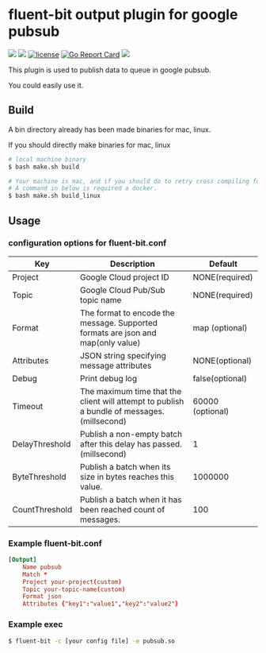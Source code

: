# fluent-bit output plugin for google pubsub

<p align="left">    
  <a href="https://circleci.com/gh/gjbae1212/fluent-bit-pubsub/tree/master"><img src="https://circleci.com/gh/gjbae1212/fluent-bit-pubsub/tree/master.svg?style=svg"/></a>
  <a href="https://hits.seeyoufarm.com"/><img src="https://hits.seeyoufarm.com/api/count/incr/badge.svg?url=https%3A%2F%2Fgithub.com%2Fgjbae1212%2Ffluent-bit-pubsub"/></a>
  <a href="/LICENSE"><img src="https://img.shields.io/badge/license-MIT-GREEN.svg" alt="license" /></a>
  <a href="https://goreportcard.com/report/github.com/gjbae1212/fluent-bit-pubsub"><img src="https://goreportcard.com/badge/github.com/gjbae1212/fluent-bit-pubsub" alt="Go Report Card" /></a>
  <a href="https://codecov.io/gh/gjbae1212/fluent-bit-pubsub"><img src="https://codecov.io/gh/gjbae1212/fluent-bit-pubsub/branch/master/graph/badge.svg"/></a>        
</p>

This plugin is used to publish data to queue in google pubsub. 

You could easily use it.

## Build
A bin directory already has been made binaries for mac, linux.

If you should directly make binaries for mac, linux
```bash
# local machine binary
$ bash make.sh build

# Your machine is mac, and if you should do to retry cross compiling for linux.
# A command in below is required a docker.  
$ bash make.sh build_linux
```

## Usage
### configuration options for fluent-bit.conf
| Key           | Description                                    | Default        |
| ----------------|------------------------------------------------|----------------|
| Project         | Google Cloud project ID | NONE(required) |
| Topic           | Google Cloud Pub/Sub topic name | NONE(required) |
| Format          | The format to encode the message. Supported formats are json and map(only value) | map (optional) |
| Attributes      | JSON string specifying message attributes | NONE(optional) |
| Debug           | Print debug log | false(optional) |
| Timeout         | The maximum time that the client will attempt to publish a bundle of messages. (millsecond) | 60000 (optional)|
| DelayThreshold  | Publish a non-empty batch after this delay has passed. (millsecond) | 1  |
| ByteThreshold   | Publish a batch when its size in bytes reaches this value. | 1000000 |
| CountThreshold  | Publish a batch when it has been reached count of messages. | 100  |


### Example fluent-bit.conf
```conf
[Output]
    Name pubsub
    Match *
    Project your-project(custom)
    Topic your-topic-name(custom)
    Format json
    Attributes {"key1":"value1","key2":"value2"} 
```

### Example exec
```bash
$ fluent-bit -c [your config file] -e pubsub.so 
```

